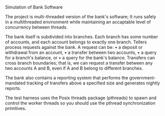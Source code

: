 Simulation of Bank Software

The project is multi-threaded version of the bank's software; It runs safely in a multithreaded environment while maintaining an accaptable level of concurrency between threads.

The bank itself is subdivided into branches. Each branch has some number of accounts, and each account belongs to exactly one branch.
Tellers process requests against the bank. A request can be:
•	a deposit or withdrawal from an account,
•	a transfer between two accounts,
•	a query for a branch's balance, or
•	a query for the bank's balance.
Transfers can cross branch boundaries; that is, we can request a transfer between any two accounts A and B, even if A and B belong to different branches.

The bank also contains a reporting system that performs the government-mandated tracking of transfers above a specified size and generates nightly reports.

The test harness uses the Posix threads package (pthreads) to spawn and control the worker threads so you should use the pthread synchronization primitives.
